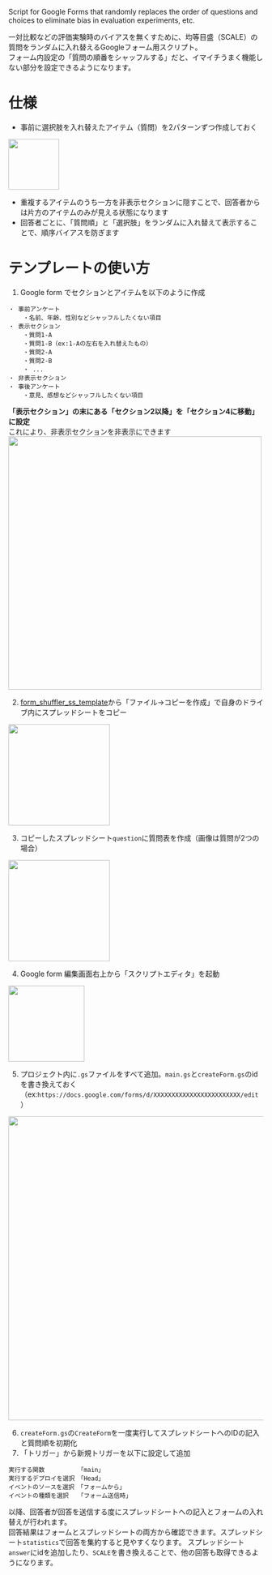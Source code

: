 Script for Google Forms that randomly replaces the order of questions and choices to eliminate bias in evaluation experiments, etc.

一対比較などの評価実験時のバイアスを無くすために、均等目盛（SCALE）の質問をランダムに入れ替えるGoogleフォーム用スクリプト。  
フォーム内設定の「質問の順番をシャッフルする」だと、イマイチうまく機能しない部分を設定できるようになります。  

# 仕様
- 事前に選択肢を入れ替えたアイテム（質問）を2パターンずつ作成しておく
<img src="https://user-images.githubusercontent.com/82018274/210537432-4fe6ae39-4e2d-4de9-af4d-e31d92884c1e.png" width="100px">

- 重複するアイテムのうち一方を非表示セクションに隠すことで、回答者からは片方のアイテムのみが見える状態になります
- 回答者ごとに、「質問順」と「選択肢」をランダムに入れ替えて表示することで、順序バイアスを防ぎます

# テンプレートの使い方
1. Google form でセクションとアイテムを以下のように作成
```
・ 事前アンケート
    ・名前、年齢、性別などシャッフルしたくない項目
・ 表示セクション
    ・質問1-A
    ・質問1-B（ex:1-Aの左右を入れ替えたもの）
    ・質問2-A
    ・質問2-B
    ・ ...
・ 非表示セクション
・ 事後アンケート
    ・意見、感想などシャッフルしたくない項目
```
**「表示セクション」の末にある「セクション2以降」を「セクション4に移動」に設定**  
これにより、非表示セクションを非表示にできます  
<img src="https://user-images.githubusercontent.com/82018274/210597040-6ad165f2-4752-4dcf-8ab2-fc70322dccdb.png" width="500px">


2. [form_shuffler_ss_template](https://docs.google.com/spreadsheets/d/19pneBd4V2cqGcVKPDRbEKeBrHw1AqKCBnSpquv6llUU/edit?usp=sharing)から「ファイル->コピーを作成」で自身のドライブ内にスプレッドシートをコピー
<img src="https://user-images.githubusercontent.com/82018274/210585545-e8508680-c42b-4c67-9640-663e469dc206.png" width="200px">

3. コピーしたスプレッドシート`question`に質問表を作成（画像は質問が2つの場合）
<img src="https://user-images.githubusercontent.com/82018274/210586021-e56cde39-000f-4313-9d2a-22fc5854ea1a.png" width="200px">

4. Google form 編集画面右上から「スクリプトエディタ」を起動  
<img src="https://user-images.githubusercontent.com/82018274/210539964-c8b7d362-e313-4d72-b4ad-0a8297338ec8.png" width="150px">  

5. プロジェクト内に`.gs`ファイルをすべて追加。`main.gs`と`createForm.gs`のidを書き換えておく（ex:`https://docs.google.com/forms/d/XXXXXXXXXXXXXXXXXXXXXXXX/edit`）
<img src="https://user-images.githubusercontent.com/82018274/210594967-a4282d5b-3016-4cd0-b51f-994ce89af94f.png" width="600px">


6. `createForm.gs`の`CreateForm`を一度実行してスプレッドシートへのIDの記入と質問順を初期化
7. 「トリガー」から新規トリガーを以下に設定して追加
```
実行する関数　　　　　　「main」
実行するデプロイを選択　「Head」
イベントのソースを選択　「フォームから」
イベントの種類を選択　　「フォーム送信時」
```

以降、回答者が回答を送信する度にスプレッドシートへの記入とフォームの入れ替えが行われます。  
回答結果はフォームとスプレッドシートの両方から確認できます。スプレッドシート`statistics`で回答を集約すると見やすくなります。
スプレッドシート`answer`にidを追加したり、`SCALE`を書き換えることで、他の回答も取得できるようになります。
